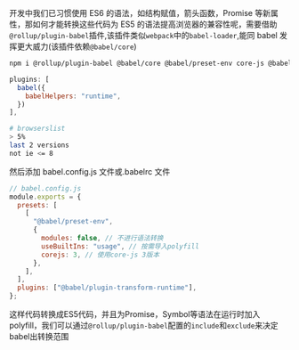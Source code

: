 开发中我们已习惯使用 ES6 的语法，如结构赋值，箭头函数，Promise 等新属性，那如何才能转换这些代码为 ES5 的语法提高浏览器的兼容性呢，需要借助`@rollup/plugin-babel`插件,该插件类似`webpack`中的`babel-loader`,能同 babel 发挥更大威力(该插件依赖`@babel/core`)

```bash
npm i @rollup/plugin-babel @babel/core @babel/preset-env core-js @babel/plugin-transform-runtime @babel/runtime --dev
```

```js
plugins: [
  babel({
    babelHelpers: "runtime",
  })
],
```

```bash
# browserslist
> 5%
last 2 versions
not ie <= 8
```

然后添加 babel.config.js 文件或.babelrc 文件

```js
// babel.config.js
module.exports = {
  presets: [
    [
      "@babel/preset-env",
      {
        modules: false, // 不进行语法转换
        useBuiltIns: "usage", // 按需导入polyfill
        corejs: 3, // 使用core-js 3版本
      },
    ],
  ],
  plugins: ["@babel/plugin-transform-runtime"],
};
```
这样代码转换成ES5代码，并且为Promise，Symbol等语法在运行时加入polyfill，我们可以通过`@rollup/plugin-babel`配置的`include`和`exclude`来决定babel出转换范围
